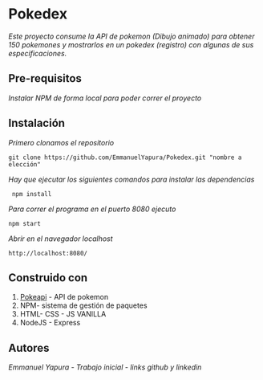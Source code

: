 # Pokedex


*Este proyecto consume la API de pokemon (Dibujo animado) para obtener 150 pokemones y mostrarlos en un pokedex (registro) con algunas de sus especificaciones.*

## Pre-requisitos

*Instalar NPM de forma local para poder correr el proyecto*

## Instalación

*Primero clonamos el repositorio*

``` 
git clone https://github.com/EmmanuelYapura/Pokedex.git "nombre a elección" 
```

*Hay que ejecutar los siguientes comandos para instalar las dependencias*

```
 npm install 
 ```

*Para correr el programa en el puerto 8080 ejecuto*

``` 
npm start 
```

*Abrir en el navegador localhost*

``` 
http://localhost:8080/ 
```

## Construido con

1. [Pokeapi](https://pokeapi.co/) - API de pokemon
2. NPM- sistema de gestión de paquetes
3. HTML- CSS - JS VANILLA
4. NodeJS - Express

## Autores

*Emmanuel Yapura - Trabajo inicial - links github y linkedin*
